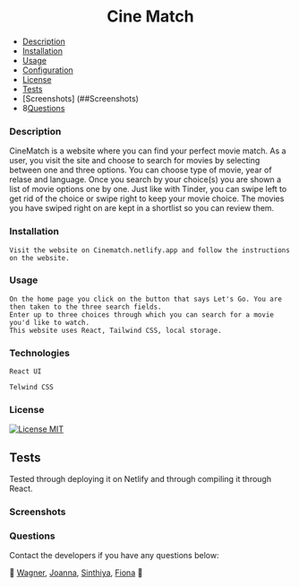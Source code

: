  <h1 align="center">Cine Match</h1>


* [Description](##Description)
* [Installation](#Installation)
* [Usage](#Usage)
* [Configuration](#Configuration)
* [License](#License)
* [Tests](#Tests)
* [Screenshots] (##Screenshots)
* 8[Questions](##Questions)

### Description 

CineMatch is a website where you can find your perfect movie match. As a user, you visit the site and choose to search for movies by selecting between one and three    options. You can choose type of movie, year of relase and language. 
Once you search by your choice(s) you are shown a list of movie options one by one. Just like with Tinder, you can swipe left to get rid of the choice or swipe right to keep your movie choice.
The movies you have swiped right on are kept in a shortlist so you can review them. 

### Installation
    
    Visit the website on Cinematch.netlify.app and follow the instructions on the website.

### Usage
    
    On the home page you click on the button that says Let's Go. You are then taken to the three search fields.
    Enter up to three choices through which you can search for a movie you'd like to watch.
    This website uses React, Tailwind CSS, local storage. 
   
### Technologies
    
`React UI`

`Telwind CSS`

### License

[![License MIT](https://img.shields.io/badge/License-MIT-yellow.svg)](https://opensource.org/licenses/MIT)

## Tests

Tested through deploying it on Netlify and through compiling it through React.

### Screenshots

    
### Questions
Contact the developers if you have any questions below:

📧 [Wagner](mailto:),
[Joanna](jo.stillawake@gmail.com),
[Sinthiya](mailto:sinthiya.islamjuly35@gmail.com), 
[Fiona](mailto:) 📧
